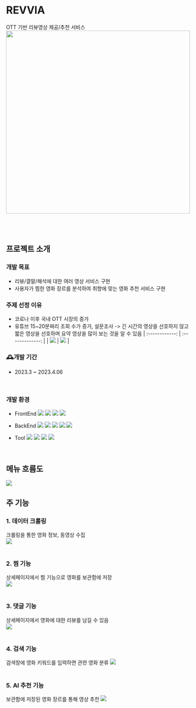 # REVVIA
OTT 기반 리뷰영상 제공/추천 서비스
<img src="https://github.com/2022-SMHRD-KDT-DataDesign-1/E1i4/assets/117342414/85d973ef-7bef-46d8-b594-01e7cdee168c" width="100%" height="500px"/>
<br><br><br><br>

## 프로젝트 소개
### 개발 목표
- 리뷰/결말/해석에 대한 여러 영상 서비스 구현
- 사용자가 찜한 영화 장르를 분석하여 취향에 맞는 영화 추천 서비스 구현
### 주제 선정 이유
- 코로나 이후 국내 OTT 시장의 증가
- 유튜브 15~20분짜리 조회 수가 증가, 설문조사 -> 긴 시간의 영상을 선호하지 않고 짧은 영상을 선호하며 요약 영상을 많이 보는 것을 알 수 있음 
 | :------------: | :-------------: |
  | <img src="https://github.com/2022-SMHRD-KDT-DataDesign-1/E1i4/assets/117342414/e690a1ce-e8bf-4943-b9c8-1d808d0e0fdb" /> | <img src="https://github.com/2022-SMHRD-KDT-DataDesign-1/E1i4/assets/117342414/5e63e223-af5b-40b7-8731-270c49694827" /> |
### 🕰개발 기간
  - 2023.3 ~ 2023.4.06
<br>

### 개발 환경
- FrontEnd
<img src="https://img.shields.io/badge/HTML5-E34F26?style=flat-square&logo=html5&logoColor=white"/> <img src="https://img.shields.io/badge/CSS3-1572B6?style=flat-square&logo=css3&logoColor=white"/> <img src="https://img.shields.io/badge/JavaScript-F7DF1E?style=flat-square&logo=javascript&logoColor=black"/> <img src="https://img.shields.io/badge/jQuery-0769AD?style=flat-square&logo=jQuery&logoColor=white"/>

- BackEnd
<img src="https://img.shields.io/badge/java-007396?style=flat-square&logo=java&logoColor=white"/> <img src="https://img.shields.io/badge/JSP-F37626?style=flat-square&logo=JSP&logoColor=black"/> <img src="https://img.shields.io/badge/Python-3776AB?style=flat-square&logo=Python&logoColor=white"/> <img src="https://img.shields.io/badge/Apache Tomcat-F8DC75?style=flat-square&logo=apachetomcat&logoColor=black"/>  <img src="https://img.shields.io/badge/Oracle-F80000?style=flat-square&logo=Oracle&logoColor=white"/>

- Tool
<img src="https://img.shields.io/badge/Eclipse%20IDE-2C2255.svg?&style=flat-square&logo=Eclipse%20IDE&logoColor=white"/> <img src="https://img.shields.io/badge/Visual Studio Code-007ACC?style=flat-square&logo=Visual Studio Code&logoColor=white"/> <img src="https://img.shields.io/badge/Jupyter-F37626?style=flat-square&logo=Jupyter Code&logoColor=white"/> <img src="https://img.shields.io/badge/GitHub-181717?style=flat-square&logo=GitHub&logoColor=white"/>

<br>

## 메뉴 흐름도

<img src="https://github-production-user-asset-6210df.s3.amazonaws.com/117342414/345303499-4a8b4ef4-8932-4efe-bf89-bb71ba540ebe.png?X-Amz-Algorithm=AWS4-HMAC-SHA256&X-Amz-Credential=AKIAVCODYLSA53PQK4ZA%2F20240703%2Fus-east-1%2Fs3%2Faws4_request&X-Amz-Date=20240703T062237Z&X-Amz-Expires=300&X-Amz-Signature=b84943f2224fef92ff411998e6fb030da1e375f9f13edf85661fc51e14d05b97&X-Amz-SignedHeaders=host&actor_id=117342414&key_id=0&repo_id=618228873"/>
<br>

## 주 기능
### 1. 데이터 크롤링
  크롤링을 통한 영화 정보, 동영상 수집
  <br>
  <img src="https://github.com/2022-SMHRD-KDT-DataDesign-1/E1i4/assets/117342414/2d31b582-3a9f-4bce-85b3-73a300da1906" />
  <br><br>
### 2. 찜 기능
  상세페이지에서 찜 기능으로 영화를 보관함에 저장
  <br>
  <img src="https://github.com/2022-SMHRD-KDT-DataDesign-1/E1i4/assets/117342414/8f5706bc-8398-495a-984c-93fcdc076c24" />
  <br><br>
### 3. 댓글 기능
  상세페이지에서 영화에 대한 리뷰를 남길 수 있음
  <br>
  <img src="https://github.com/2022-SMHRD-KDT-DataDesign-1/E1i4/assets/117342414/0e3a1592-21b5-403f-ad2c-23d12f0e2d5a" />
  <br><br>
### 4. 검색 기능
  검색창에 영화 키워드를 입력하면 관련 영화 분류
  <img src="https://github.com/2022-SMHRD-KDT-DataDesign-1/E1i4/assets/117342414/91c7ebf2-7b22-4518-93ab-05a8f0c769d2" />
  <br><br>
### 5. AI 추천 기능
  보관함에 저장된 영화 장르를 통해 영상 추천
  <img src="https://github.com/2022-SMHRD-KDT-DataDesign-1/E1i4/assets/117342414/91c7ebf2-7b22-4518-93ab-05a8f0c769d2" />
  <br><br>
